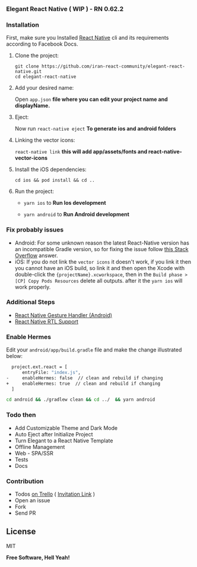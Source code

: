 ### Elegant React Native ( WIP ) - RN 0.62.2
### Installation

First, make sure you Installed [React Native] cli and its requirements according to Facebook Docs.

  1. Clone the project:

     ```shell script
     git clone https://github.com/iran-react-community/elegant-react-native.git
     cd elegant-react-native
     ```

  2. Add your desired name:

     Open `app.json` **file where you can edit your project name and displayName.**

  3. Eject:

     Now run `react-native eject` **To generate ios and android folders**

  4. Linking the vector icons:

     `react-native link` **this will add app/assets/fonts and react-native-vector-icons**

  5. Install the iOS dependencies:

     ```cd ios && pod install && cd ..```

  6. Run the project:

     - `yarn ios` to **Run Ios development**

     - `yarn android` to **Run Android development**

### Fix probably issues

 - Android: For some unknown reason the latest React-Native version has an incompatible Gradle version, so for fixing the issue follow [this Stack Overflow] answer.
 - iOS: If you do not link the `vector icons` it doesn't work, if you link it then you cannot have an iOS build, so link it and then open the Xcode with double-click the `{projectName}.xcworkspace`, then in the `Build phase > [CP] Copy Pods Resources` delete all outputs. after it the `yarn ios` will work properly. 

### Additional Steps

- [React Native Gesture Handler (Android) ]
- [React Native RTL Support]

### Enable Hermes

Edit your `android/app/build.gradle` file and make the change illustrated below:

```sh
  project.ext.react = [
      entryFile: "index.js",
-     enableHermes: false  // clean and rebuild if changing
+     enableHermes: true  // clean and rebuild if changing
  ]
```

```sh
cd android && ./gradlew clean && cd ../  && yarn android
```

### Todo then

- Add Customizable Theme and Dark Mode
- Auto Eject after Initialize Project
- Turn Elegant to a React Native Template
- Offline Management
- Web - SPA/SSR
- Tests
- Docs

### Contribution

- Todos [on Trello] ( [Invitation Link] )
- Open an issue
- Fork
- Send PR

## License

MIT

**Free Software, Hell Yeah!**

[react native]: https://facebook.github.io/react-native/docs/getting-started
[react native gesture handler (android) ]: https://kmagiera.github.io/react-native-gesture-handler/docs/getting-started.html#android
[react native rtl support]: https://facebook.github.io/react-native/blog/2016/08/19/right-to-left-support-for-react-native-apps#making-an-app-rtl-ready
[on trello]: https://trello.com/b/51mP8jB1/elegant-react-native
[invitation link]: https://trello.com/invite/b/51mP8jB1/f66ec266f4d71ac3ae8d2b6d21b9c32f/elegant-react-native
[this Stack Overflow]: https://stackoverflow.com/a/62302375/6877799
